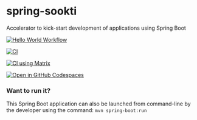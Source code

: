 # spring-sookti
Accelerator to kick-start development of applications using Spring Boot

[![Hello World Workflow](https://github.com/kulkeez/spring-sookti/actions/workflows/hello_world.yaml/badge.svg)](https://github.com/kulkeez/spring-sookti/actions/workflows/hello_world.yaml)

[![CI](https://github.com/kulkeez/spring-sookti/actions/workflows/main.yml/badge.svg)](https://github.com/kulkeez/spring-sookti/actions/workflows/main.yml)

[![CI using Matrix](https://github.com/kulkeez/spring-sookti/actions/workflows/matrix.yaml/badge.svg)](https://github.com/kulkeez/spring-sookti/actions/workflows/matrix.yaml)

[![Open in GitHub Codespaces](https://github.com/codespaces/badge.svg)](https://github.com/codespaces/new?hide_repo_select=true&ref=main&repo=582009349&machine=standardLinux32gb&location=SouthEastAsia)

### Want to run it?
This Spring Boot application can also be launched from command-line by the developer using the command: ```mvn spring-boot:run ```
